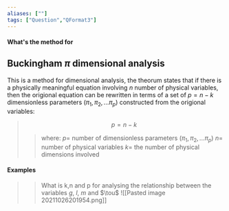 ```yaml
---
aliases: [""]
tags: ["Question","QFormat3"]
---
```


#### What's the method for
## Buckingham $\pi$ dimensional analysis
This is a method for dimensional analysis, the theorum states that if there is a physically meaningful equation involving $n$ number of physical variables, then the origional equation can be rewritten in terms of a set of $p=n-k$ dimensionless parameters ($\pi_1,\pi_2,...\pi_p$) constructed from the origional variables:

> $$ p = n-k $$ 
>> where:
>> $p=$ number of dimensionless parameters ($\pi_1,\pi_2,...\pi_p$)
>> $n=$ number of physical variables
>> $k=$ the number of physical dimensions involved

#### Examples

>> What is k,n and p for analysing the relationship between the variables $g$, $l$, $m$ and $\tou$
>> ![[Pasted image 20211026201954.png]]